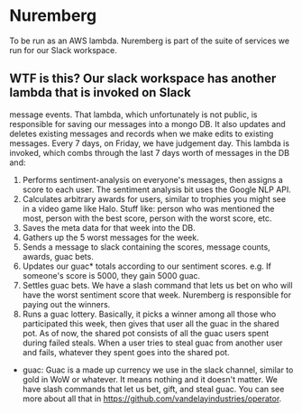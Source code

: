 # Nuremberg

To be run as an AWS lambda. Nuremberg is part of the suite of services we run
for our Slack workspace.

## WTF is this?  Our slack workspace has another lambda that is invoked on Slack
message events. That lambda, which unfortunately is not public, is responsible
for saving our messages into a mongo DB. It also updates and deletes existing
messages and records when we make edits to existing messages. Every 7 days, on
Friday, we have judgement day. This lambda is invoked, which combs through the
last 7 days worth of messages in the DB and:

1. Performs sentiment-analysis on everyone's messages, then assigns a score to
   each user. The sentiment analysis bit uses the Google NLP API.
2. Calculates arbitrary awards for users, similar to trophies you might see in a
   video game like Halo. Stuff like: person who was mentioned the most, person
   with the best score, person with the worst score, etc.
3. Saves the meta data for that week into the DB.
4. Gathers up the 5 worst messages for the week.
5. Sends a message to slack containing the scores, message counts, awards, guac
   bets.
5. Updates our guac* totals according to our sentiment scores. e.g. If someone's
   score is 5000, they gain 5000 guac.
7. Settles guac bets. We have a slash command that lets us bet on who will have
   the worst sentiment score that week. Nuremberg is responsible for paying out
   the winners.
8. Runs a guac lottery. Basically, it picks a winner among all those who
   participated this week, then gives that user all the guac in the shared pot.
   As of now, the shared pot consists of all the guac users spent during failed
   steals. When a user tries to steal guac from another user and fails, whatever
   they spent goes into the shared pot.

* guac: Guac is a made up currency we use in the slack channel, similar to gold
  in WoW or whatever. It means nothing and it doesn't matter. We have slash
  commands that let us bet, gift, and steal guac. You can see more about all
  that in https://github.com/vandelayindustries/operator.
